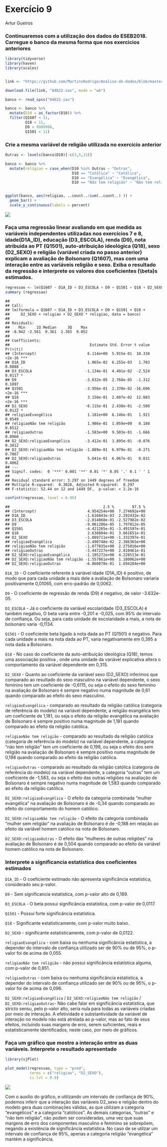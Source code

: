 Exercício 9
================
Artur Gueiros

### Continuaremos com a utilização dos dados do ESEB2018. Carregue o banco da mesma forma que nos exercicios anteriores

``` r
library(tidyverse)
library(haven)
library(scales)


link <- "https://github.com/MartinsRodrigo/Analise-de-dados/blob/master/04622.sav?raw=true"

download.file(link, "04622.sav", mode = "wb")

banco <- read_spss("04622.sav") 

banco <- banco %>%
  mutate(D10 = as_factor(D10)) %>%
  filter(Q1607 < 11, 
         Q18 < 11,
         D9 < 9999998,
         Q1501 < 11)
```

### Crie a mesma variável de religião utilizada no exercício anterior

``` r
Outras <- levels(banco$D10)[-c(3,5,13)]

banco <- banco %>%
  mutate(religiao = case_when(D10 %in% Outras ~ "Outras",
                              D10 == "Católica" ~ "Católica",
                              D10 == "Evangélica" ~ "Evangélica",
                              D10 == "Não tem religião" ~ "Não tem religião"))


ggplot(banco, aes(religiao, ..count../sum(..count..) )) +
  geom_bar() +
  scale_y_continuous(labels = percent)
```

![](exercicio_9---Artur-vf_files/figure-gfm/unnamed-chunk-2-1.png)<!-- -->

### Faça uma regressão linear avaliando em que medida as variáveis independentes utilizadas nos exercícios 7 e 8, idade(D1A\_ID), educação (D3\_ESCOLA), renda (D9), nota atribuída ao PT (Q1501), auto-atribuição ideológica (Q18), sexo (D2\_SEXO) e religião (variável criada no passo anterior) explicam a avaliação de Bolsonaro (Q1607), mas com uma interação entre as variáveis religião e sexo. Exiba o resultado da regressão e interprete os valores dos coeficientes \(\beta\)s estimados.

``` r
regressao <- lm(Q1607 ~ D1A_ID + D3_ESCOLA + D9 + Q1501 + Q18 + D2_SEXO + religiao + D2_SEXO * religiao, data = banco)
summary (regressao)
```

    ## 
    ## Call:
    ## lm(formula = Q1607 ~ D1A_ID + D3_ESCOLA + D9 + Q1501 + Q18 + 
    ##     D2_SEXO + religiao + D2_SEXO * religiao, data = banco)
    ## 
    ## Residuals:
    ##    Min     1Q Median     3Q    Max 
    ## -8.942 -2.561  0.361  2.303  9.052 
    ## 
    ## Coefficients:
    ##                                    Estimate Std. Error t value Pr(>|t|)    
    ## (Intercept)                       6.114e+00  5.915e-01  10.338   <2e-16 ***
    ## D1A_ID                            1.065e-02  6.255e-03   1.703   0.0888 .  
    ## D3_ESCOLA                        -1.134e-01  4.491e-02  -2.524   0.0117 *  
    ## D9                               -3.632e-05  2.768e-05  -1.312   0.1897    
    ## Q1501                            -3.956e-01  2.370e-02 -16.696   <2e-16 ***
    ## Q18                               3.150e-01  2.607e-02  12.083   <2e-16 ***
    ## D2_SEXO                          -6.115e-01  2.438e-01  -2.508   0.0122 *  
    ## religiaoEvangélica                1.181e+00  6.146e-01   1.921   0.0549 .  
    ## religiaoNão tem religião          1.986e-01  1.059e+00   0.188   0.8512    
    ## religiaoOutras                   -1.583e+00  9.503e-01  -1.666   0.0960 .  
    ## D2_SEXO:religiaoEvangélica       -3.412e-01  3.895e-01  -0.876   0.3812    
    ## D2_SEXO:religiaoNão tem religião -1.889e-01  6.979e-01  -0.271   0.7867    
    ## D2_SEXO:religiaoOutras            5.041e-01  6.067e-01   0.831   0.4062    
    ## ---
    ## Signif. codes:  0 '***' 0.001 '**' 0.01 '*' 0.05 '.' 0.1 ' ' 1
    ## 
    ## Residual standard error: 3.297 on 1449 degrees of freedom
    ## Multiple R-squared:  0.3028, Adjusted R-squared:  0.297 
    ## F-statistic: 52.44 on 12 and 1449 DF,  p-value: < 2.2e-16

``` r
confint(regressao, level = 0.95)
```

    ##                                          2.5 %        97.5 %
    ## (Intercept)                       4.954254e+00  7.274692e+00
    ## D1A_ID                           -1.616843e-03  2.292432e-02
    ## D3_ESCOLA                        -2.014868e-01 -2.527982e-02
    ## D9                               -9.061286e-05  1.797812e-05
    ## Q1501                            -4.421265e-01 -3.491597e-01
    ## Q18                               2.638804e-01  3.661651e-01
    ## D2_SEXO                          -1.089711e+00 -1.332397e-01
    ## religiaoEvangélica               -2.490748e-02  2.386365e+00
    ## religiaoNão tem religião         -1.877835e+00  2.275016e+00
    ## religiaoOutras                   -3.447227e+00  2.810461e-01
    ## D2_SEXO:religiaoEvangélica       -1.105272e+00  4.228513e-01
    ## D2_SEXO:religiaoNão tem religião -1.557861e+00  1.180062e+00
    ## D2_SEXO:religiaoOutras           -6.860878e-01  1.694284e+00

`D1A_ID` - O coeficiente referente à variável idade (D1A\_ID) é
positivo, de modo que para cada unidade a mais dele a avaliação de
Bolsonaro variaria positivamente 0,01065, com erro-padrão de 0,0062.

`D9` - O coeficiente de regressão de renda (D9) é negativo, de valor
-3.632e-05.

`D3_ESCOLA` - Já o coeficiente da variável escolaridade (D3\_ESCOLA) é
também negativo, O beta varia entre -0,201 e -0,025, com 95% de
intervalo de confiança. Ou seja, para cada unidade de escolaridade a
mais, a nota de bolsonaro varia -0,1134.

`Q1501` - O coeficiente beta ligado à nota dada ao PT (Q1501) é
negativo. Para cada unidade a mais na nota dada ao PT, varia
negativamente em 0,395 a nota dada a Bolsonaro.

`Q18` - No caso do coeficiente da auto-atribuição ideológica (Q18),
temos uma associação positiva , onde uma unidade da variável explicativa
altera o comportamento da variável dependente em 0,315.

`D2_SEXO` - Quanto ao coeficiente da variável sexo (D2\_SEXO) inferimos
que comparado ao resultado do sexo masculino na variável dependente, o
sexo feminino tem um coeficiente de -0,6115, ou seja o efeito do sexo
feminino na avaliação de Bolsonaro é sempre negativo numa magnitude de
0,61 quando comparado ao efeito do sexo masculino.

`religiaoEvangélica` - comparado ao resultado da religião católica
(categoria de referência do modelo) na variável dependente, a religião
evangélica tem um coeficiente de 1,181, ou seja o efeito da religião
evangélica na avaliação de Bolsonaro é sempre positivo numa magnitude de
1,181 quando comparado ao efeito da religião católica.

`religiaoNão tem religião` - comparado ao resultado da religião católica
(categoria de referência do modelo) na variável dependente, a categoria
“não tem religião” tem um coeficiente de 0,198, ou seja o efeito dos
sem religião na avaliação de Bolsonaro é sempre positivo numa magnitude
de 0,198 quando comparado ao efeito da religião católica.

`religiaoOutras` - comparado ao resultado da religião católica
(categoria de referência do modelo) na variável dependente, a categoria
“outras” tem um coeficiente de -1,583, ou seja o efeito das outras
religiões na avaliação de Bolsonaro é sempre negativo numa magnitude de
1,583 quando comparado ao efeito da religião católica.

`D2_SEXO:religiaoEvangélica` - O efeito da categoria combinada “mulher
evangélica” na avaliação de Bolsonaro é de -0,34 quando comparado ao
efeito do comportamento do homem católico.

`D2_SEXO:religiaoNão tem religião` - O efeito da categoria combinada
“mulher sem religião” na avaliação de Bolsonaro é de -0,188 em relação
ao efeito da variável homem católico na nota de Bolsonaro.

`D2_SEXO:religiaoOutras` - O efeito das “mulheres de outras religiões”
na avaliação de Bolsonaro é de 0,504 quando comparado ao efeito da
variável homem católico na nota de Bolsonaro.

### Interprete a significancia estatística dos coeficientes estimados

`D1A_ID` - O coeficiente estimado não apresenta significância
estatística, considerado seu p-valor.

`D9` - Sem significancia estatística, com p-valor alto de 0,189.

`D3_ESCOLA` - O beta possui significância estatística, com p-valor de
0,0117.

`Q1501` - Possui forte significância estatística.

`Q18` - Significante estatisticamente, com p-valor muito baixo.

`D2_SEXO` - significante estatisticamente, com p-valor de 0,0122.

`religiaoEvangélica` - com baixa ou nenhuma significância estatística, a
depender do intervalo de confiança utilizado ser de 90% ou de 95%, o
p-valor foi de acima de 0,055.

`religiaoNão tem religião` - não possui significância estatística
alguma, com p-valor de 0,851.

`religiaoOutras` - com baixa ou nenhuma significância estatística, a
depender do intervalo de confiança utilizado ser de 90% ou de 95%, o
p-valor foi de acima de 0,096.

`D2_SEXO:religiaoEvangélica` / `D2_SEXO:religiaoNão tem religião` /
`D2_SEXO:religiaoOutras`- Não cabe falar em significância estatística,
que stricto sensu, pelo p-valor alto, seria nula para todas as variáveis
criadas por meio de interação. A efetividade e substantividade da
variável de interação no modelo não está atrelada ao p-valor, mas ao
fato de seus efeitos, incluindo suas margens de erro, serem suficientes,
reais e estatisticamente identificados, neste caso, por meio de
gráficos.

### Faça um gráfico que mostre a interação entre as duas variáveis. Interprete o resultado apresentado

``` r
library(sjPlot)

plot_model(regressao, type = "pred", 
           terms = c("religiao", "D2_SEXO"), 
           ci.lvl = 0.9)
```

![](exercicio_9---Artur-vf_files/figure-gfm/unnamed-chunk-4-1.png)<!-- -->

Com o auxílio do gráfico, e utilizando um intervalo de confiança de 90%,
podemos inferir que a interação das variáveis D2\_sexo e religião dentro
do modelo gera duas combinações válidas, as que utilizam a categoria
“evangélicos” e a categoria “católicos”. As demais categorias,
“outras” e “não tem religião”, não podem ser consideradas, uma vez
que suas margens de erro dos componentes masculino e feminino se
sobrepõem, negando a existência de significância estatística. No caso
de se utilzar um intervalo de confiança de 95%, apenas a categoria
religião “evangélica” mantém a significância.
